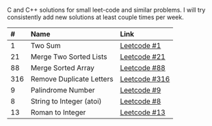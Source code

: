 C and C++ solutions for small leet-code and similar problems. I will try consistently add new solutions at least couple times per week.

| #            | Name                      | Link                                                                     |
| :----------- | :------------------------ | :----------------------------------------------------------------------- |
| 1            |  Two Sum                  | [Leetcode #1](https://leetcode.com/problems/two-sum/)                    |
| 21           |  Merge Two Sorted Lists   | [Leetcode #21](https://leetcode.com/problems/merge-two-sorted-lists/)    |
| 88           |  Merge Sorted Array       | [Leetcode #88](https://leetcode.com/problems/merge-sorted-array/)        |
| 316          |  Remove Duplicate Letters | [Leetcode #316](https://leetcode.com/problems/remove-duplicate-letters/) |
| 9            |  Palindrome Number | [Leetcode #9](https://leetcode.com/problems/palindrome-number/) |
| 8            |  String to Integer (atoi) | [Leetcode #8](https://leetcode.com/problems/string-to-integer-atoi/) |
| 13           |  Roman to Integer         | [Leetcode #13](https://leetcode.com/problems/roman-to-integer/) |
